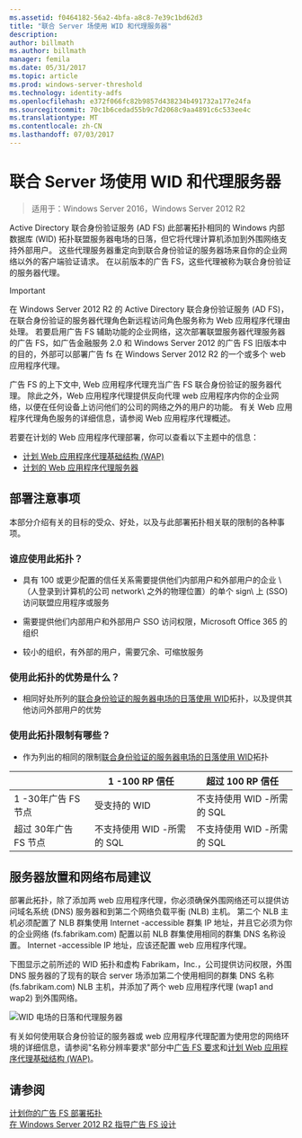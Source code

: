 ```yaml
---
ms.assetid: f0464182-56a2-4bfa-a8c8-7e39c1bd62d3
title: "联合 Server 场使用 WID 和代理服务器"
description: 
author: billmath
ms.author: billmath
manager: femila
ms.date: 05/31/2017
ms.topic: article
ms.prod: windows-server-threshold
ms.technology: identity-adfs
ms.openlocfilehash: e372f066fc82b9857d438234b491732a177e24fa
ms.sourcegitcommit: 70c1b6cedad55b9c7d2068c9aa4891c6c533ee4c
ms.translationtype: MT
ms.contentlocale: zh-CN
ms.lasthandoff: 07/03/2017
---
```

# <a name="federation-server-farm-using-wid-and-proxies"></a>联合 Server 场使用 WID 和代理服务器

>适用于：Windows Server 2016，Windows Server 2012 R2

Active Directory 联合身份验证服务 \(AD FS\) 此部署拓扑相同的 Windows 内部数据库 \(WID\) 拓扑联盟服务器电场的日落，但它将代理计算机添加到外围网络支持外部用户。 这些代理服务器重定向到联合身份验证的服务器场来自你的企业网络以外的客户端验证请求。 在以前版本的广告 FS，这些代理被称为联合身份验证的服务器代理。  
  
> [!IMPORTANT]  
> 在 Windows Server 2012 R2 的 Active Directory 联合身份验证服务 \(AD FS\)，在联合身份验证的服务器代理角色新远程访问角色服务称为 Web 应用程序代理由处理。 若要启用广告 FS 辅助功能的企业网络，这次部署联盟服务器代理服务器的广告 FS，如广告金融服务 2.0 和 Windows Server 2012 的广告 FS 旧版本中的目的，外部可以部署广告 fs 在 Windows Server 2012 R2 的一个或多个 web 应用程序代理。  
>   
> 广告 FS 的上下文中, Web 应用程序代理充当广告 FS 联合身份验证的服务器代理。 除此之外，Web 应用程序代理提供反向代理 web 应用程序内你的企业网络，以便在任何设备上访问他们的公司的网络之外的用户的功能。 有关 Web 应用程序代理角色服务的详细信息，请参阅 Web 应用程序代理概述。  
>   
> 若要在计划的 Web 应用程序代理部署，你可以查看以下主题中的信息：  
>   
> -   [计划 Web 应用程序代理基础结构 (WAP)](https://technet.microsoft.com/library/dn383648.aspx)  
> -   [计划的 Web 应用程序代理服务器](https://technet.microsoft.com/library/dn383647.aspx)  
  
## <a name="deployment-considerations"></a>部署注意事项  
本部分介绍有关的目标的受众、好处，以及与此部署拓扑相关联的限制的各种事项。  
  
### <a name="who-should-use-this-topology"></a>谁应使用此拓扑？  
  
-   具有 100 或更少配置的信任关系需要提供他们内部用户和外部用户的企业 \（人登录到计算机的公司 network\ 之外的物理位置）的单个 sign\ 上 \(SSO\) 访问联盟应用程序或服务  
  
-   需要提供他们内部用户和外部用户 SSO 访问权限，Microsoft Office 365 的组织  
  
-   较小的组织，有外部的用户，需要冗余、可缩放服务  
  
### <a name="what-are-the-benefits-of-using-this-topology"></a>使用此拓扑的优势是什么？  
  
-   相同好处所列的[联合身份验证的服务器电场的日落使用 WID](Federation-Server-Farm-Using-WID.md)拓扑，以及提供其他访问外部用户的优势  
  
### <a name="what-are-the-limitations-of-using-this-topology"></a>使用此拓扑限制有哪些？  
  
-   作为列出的相同的限制[联合身份验证的服务器电场的日落使用 WID](Federation-Server-Farm-Using-WID.md)拓扑  

||1 \-100 RP 信任|超过 100 RP 信任 
| ----- |-----| ------ |
|1 \-30年广告 FS 节点|受支持的 WID|不支持使用 WID \-所需的 SQL 
|超过 30年广告 FS 节点|不支持使用 WID \-所需的 SQL|不支持使用 WID \-所需的 SQL  
  
## <a name="server-placement-and-network-layout-recommendations"></a>服务器放置和网络布局建议  
部署此拓扑，除了添加两 web 应用程序代理，你必须确保外围网络还可以提供访问域名系统 \(DNS\) 服务器和到第二个网络负载平衡 \(NLB\) 主机。 第二个 NLB 主机必须配置了 NLB 群集使用 Internet \-accessible 群集 IP 地址，并且它必须为你的企业网络 \(fs.fabrikam.com\) 配置以前 NLB 群集使用相同的群集 DNS 名称设置。 Internet \-accessible IP 地址，应该还配置 web 应用程序代理。  
  
下图显示之前所述的 WID 拓扑和虚构 Fabrikam，Inc.，公司提供访问权限，外围 DNS 服务器的了现有的联合 server 场添加第二个使用相同的群集 DNS 名称 \(fs.fabrikam.com\) NLB 主机，并添加了两个 web 应用程序代理 \(wap1 and wap2\) 到外围网络。  
  
![WID 电场的日落和代理服务器](media/WIDFarmADFSBlue.gif)  
  
有关如何使用联合身份验证的服务器或 web 应用程序代理配置为使用您的网络环境的详细信息，请参阅"名称分辨率要求"部分中[广告 FS 要求](AD-FS-Requirements.md)和[计划 Web 应用程序代理基础结构 (WAP)](https://technet.microsoft.com/library/dn383648.aspx)。  
  
## <a name="see-also"></a>请参阅  
[计划你的广告 FS 部署拓扑](Plan-Your-AD-FS-Deployment-Topology.md)  
[在 Windows Server 2012 R2 指导广告 FS 设计](AD-FS-Design-Guide-in-Windows-Server-2012-R2.md)  
  

